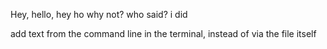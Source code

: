 Hey, hello, hey ho
why not?
who said?
i did

add text from the command line in the terminal, instead of via the file itself
